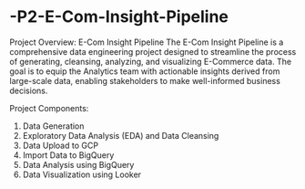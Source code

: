 # -P2-E-Com-Insight-Pipeline
Project Overview: E-Com Insight Pipeline
The E-Com Insight Pipeline is a comprehensive data engineering project designed to streamline
the process of generating, cleansing, analyzing, and visualizing E-Commerce data. The goal is to
equip the Analytics team with actionable insights derived from large-scale data, enabling
stakeholders to make well-informed business decisions.

Project Components:

1. Data Generation
2. Exploratory Data Analysis (EDA) and Data Cleansing
3. Data Upload to GCP 
4. Import Data to BigQuery
5. Data Analysis using BigQuery
6. Data Visualization using Looker

